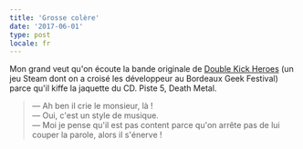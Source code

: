 ```yaml
---
title: 'Grosse colère'
date: '2017-06-01'
type: post
locale: fr
---
```


Mon grand veut qu'on écoute la bande originale de [Double Kick Heroes](http://www.doublekickheroes.rocks/) (un jeu Steam dont on a croisé les développeur au Bordeaux Geek Festival) parce qu'il kiffe la jaquette du CD. Piste 5, Death Metal.

<!-- more -->

> — Ah ben il crie le monsieur, là !  
> — Oui, c'est un style de musique.  
> — Moi je pense qu'il est pas content parce qu'on arrête pas de lui couper la parole, alors il s'énerve !
